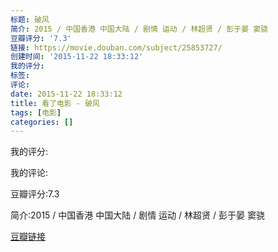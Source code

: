```yaml
---
标题: 破风
简介: 2015 / 中国香港 中国大陆 / 剧情 运动 / 林超贤 / 彭于晏 窦骁
豆瓣评分: '7.3'
链接: https://movie.douban.com/subject/25853727/
创建时间: '2015-11-22 18:33:12'
我的评分:
标签:
评论:
date: 2015-11-22 18:33:12
title: 看了电影 - 破风
tags: [电影]
categories: []
---
```


我的评分:

我的评论:

豆瓣评分:7.3

简介:2015 / 中国香港 中国大陆 / 剧情 运动 / 林超贤 / 彭于晏 窦骁

[豆瓣链接](https://movie.douban.com/subject/25853727/)

